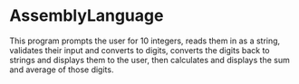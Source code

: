 # AssemblyLanguage

This program prompts the user for 10 integers, reads them in as a string, validates their input and converts to digits, converts the digits back to strings and displays them to the user, then calculates and  displays the sum and average of those digits.

